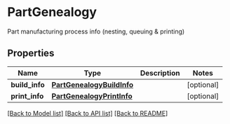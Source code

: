 # PartGenealogy

Part manufacturing process info (nesting, queuing & printing)
## Properties
Name | Type | Description | Notes
------------ | ------------- | ------------- | -------------
**build_info** | [**PartGenealogyBuildInfo**](PartGenealogyBuildInfo.md) |  | [optional] 
**print_info** | [**PartGenealogyPrintInfo**](PartGenealogyPrintInfo.md) |  | [optional] 

[[Back to Model list]](../README.md#documentation-for-models) [[Back to API list]](../README.md#documentation-for-api-endpoints) [[Back to README]](../README.md)


